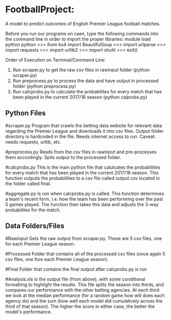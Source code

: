 # FootballProject:

A model to predict outcomes of English Premier League football matches.

Before you run our programs on caen, type the following commands into the command line in order to import the proper libraries:
        module load python
        python
        >>> from bs4 import BeautifulSoup
        >>> import urlparse
        >>> import requests
        >>> import urllib2
        >>> import shutil
        >>> exit()

Order of Execution on Terminal/Command Line:
1. Run scraper.py to get the raw csv files in rawinput folder (python scraper.py)
2. Run preprocess.py to process the data and have output in processed folder (python preprocess.py)
3. Run calcprobs.py to calculate the probabilites for every match that has been played in the current 2017/18 season (python calprobs.py)

## Python Files
#scraper.py
Program that crawls the betting data website for relevant data regarding the Premier League and downloads it into csv files. Output folder directory is hardcoded in the file. Needs internet access to run. Caveat: needs requests, urllib, etc.

#preprocess.py
Reads from the csv files in rawinput and pre-processes them accordingly. Spits output to the processed folder.

#calcprobs.py
This is the main python file that calulcates the probabilities for every match that has been played in the current 2017/18 season. This function outputs the probabilities to a csv file called output.csv located in the folder called final.

#aggregate.py
Is run when calcprobs.py is called. This function determines a team's recent form, i.e. how the team has been perforiming over the past 5 games played. The function then takes this data and adjusts the 3-way probabilites for the match.

## Data Folders/Files
#Rawinput
Gets the raw output from scraper.py. These are 5 csv files, one for each Premier League season.

#Processed
Folder that contains all of the processed csv files (once again 5 csv files, one fore each Premier League season).

#Final
Folder that contains the final output after calcprobs.py is run

#Analysis.xls is the output file (from above), with some conditional formatting to highlight the results. This file splits the season into thirds, and compares our performance with the other betting agencies. At each third we look at the median performance (for a random game how will does each agency do) and the sum (how well each model did cumulatively across the third of that season). The higher the score in either case, the better the model's performance. 


